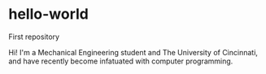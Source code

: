 # hello-world
First repository

Hi! I'm a Mechanical Engineering student and The University of Cincinnati, and have recently become infatuated with computer programming. 
